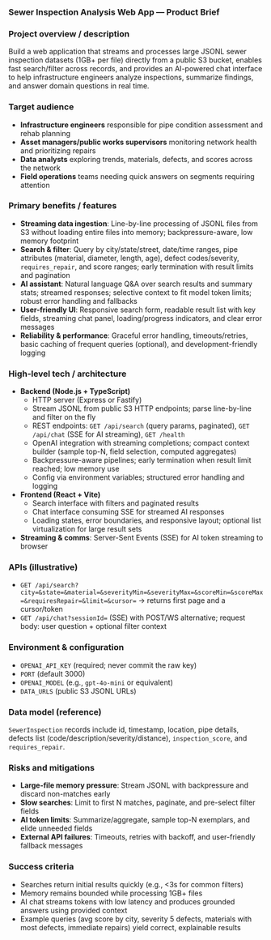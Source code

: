 ### Sewer Inspection Analysis Web App — Product Brief

### Project overview / description
Build a web application that streams and processes large JSONL sewer inspection datasets (1GB+ per file) directly from a public S3 bucket, enables fast search/filter across records, and provides an AI-powered chat interface to help infrastructure engineers analyze inspections, summarize findings, and answer domain questions in real time.

### Target audience
- **Infrastructure engineers** responsible for pipe condition assessment and rehab planning
- **Asset managers/public works supervisors** monitoring network health and prioritizing repairs
- **Data analysts** exploring trends, materials, defects, and scores across the network
- **Field operations** teams needing quick answers on segments requiring attention

### Primary benefits / features
- **Streaming data ingestion**: Line-by-line processing of JSONL files from S3 without loading entire files into memory; backpressure-aware, low memory footprint
- **Search & filter**: Query by city/state/street, date/time ranges, pipe attributes (material, diameter, length, age), defect codes/severity, `requires_repair`, and score ranges; early termination with result limits and pagination
- **AI assistant**: Natural language Q&A over search results and summary stats; streamed responses; selective context to fit model token limits; robust error handling and fallbacks
- **User-friendly UI**: Responsive search form, readable result list with key fields, streaming chat panel, loading/progress indicators, and clear error messages
- **Reliability & performance**: Graceful error handling, timeouts/retries, basic caching of frequent queries (optional), and development-friendly logging

### High-level tech / architecture
- **Backend (Node.js + TypeScript)**
  - HTTP server (Express or Fastify)
  - Stream JSONL from public S3 HTTP endpoints; parse line-by-line and filter on the fly
  - REST endpoints: `GET /api/search` (query params, paginated), `GET /api/chat` (SSE for AI streaming), `GET /health`
  - OpenAI integration with streaming completions; compact context builder (sample top-N, field selection, computed aggregates)
  - Backpressure-aware pipelines; early termination when result limit reached; low memory use
  - Config via environment variables; structured error handling and logging
- **Frontend (React + Vite)**
  - Search interface with filters and paginated results
  - Chat interface consuming SSE for streamed AI responses
  - Loading states, error boundaries, and responsive layout; optional list virtualization for large result sets
- **Streaming & comms**: Server-Sent Events (SSE) for AI token streaming to browser

### APIs (illustrative)
- `GET /api/search?city=&state=&material=&severityMin=&severityMax=&scoreMin=&scoreMax=&requiresRepair=&limit=&cursor=` → returns first page and a cursor/token
- `GET /api/chat?sessionId=` (SSE) with POST/WS alternative; request body: user question + optional filter context

### Environment & configuration
- `OPENAI_API_KEY` (required; never commit the raw key)
- `PORT` (default 3000)
- `OPENAI_MODEL` (e.g., `gpt-4o-mini` or equivalent)
- `DATA_URLS` (public S3 JSONL URLs)

### Data model (reference)
`SewerInspection` records include id, timestamp, location, pipe details, defects list (code/description/severity/distance), `inspection_score`, and `requires_repair`.

### Risks and mitigations
- **Large-file memory pressure**: Stream JSONL with backpressure and discard non-matches early
- **Slow searches**: Limit to first N matches, paginate, and pre-select filter fields
- **AI token limits**: Summarize/aggregate, sample top-N exemplars, and elide unneeded fields
- **External API failures**: Timeouts, retries with backoff, and user-friendly fallback messages

### Success criteria
- Searches return initial results quickly (e.g., <3s for common filters)
- Memory remains bounded while processing 1GB+ files
- AI chat streams tokens with low latency and produces grounded answers using provided context
- Example queries (avg score by city, severity 5 defects, materials with most defects, immediate repairs) yield correct, explainable results


